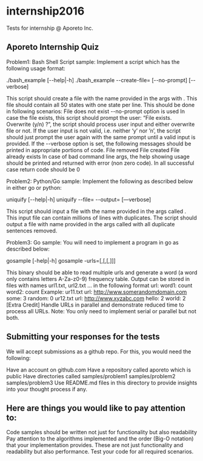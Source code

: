 # internship2016
Tests for internship @ Aporeto Inc.

## Aporeto Internship Quiz

Problem1: Bash Shell Script sample: Implement a script which has the following usage format:

  ./bash_example [--help|-h]
  ./bash_example --create-file=<filename> [--no-prompt] [--verbose]

  This script should create a file with the name provided in the args with <filename>. This file should contain all 50 states with one state per line. This should be done in following scenarios:
  File <filename> does not exist --no-prompt option is used 
  In case the file exists, this script should prompt the user:
    “File exists. Overwrite (y/n) ?”, the script should process user input and either overwrite file or not.
    If the user input is not valid, i.e. neither ‘y’ nor ’n’, the script should just prompt the user again with the same prompt until a valid input is provided.
    If the --verbose option is set, the following messages should be printed in appropriate portions of code.
      File removed
      File created
      File already exists
    In case of bad command line args, the help showing usage should be printed and returned with error (non zero code).
    In all successful case return code should be 0

Problem2: Python/Go sample: Implement the following as described below in either go or python:

  uniquify [--help|-h]
  uniquify --file=<filename> --output=<output-filename> [—verbose]

  This script should input a file with the name provided in the args called <filename>. This input file can contain millions of lines with duplicates. The script should output a file with name provided in the args called <output-filename> with all duplicate sentences removed.

Problem3: Go sample: You will need to implement a program in go as described below:

  gosample [-help|-h]
  gosample -urls=<url1>[,<url2>[,<url3>[,<url4>]]]

  This binary should be able to read multiple urls and generate a word (a word only contains letters A-Za-z0-9) frequency table. Output can be stored in files with names url1.txt, url2.txt … in the following format
  url: <url>
    word1: count
    word2: count
  Example:
  ur11.txt
  url: http://www.somerandomdomain.com
    some: 3
    random: 0
  ur12.txt
  url: http://www.xyzabc.com
    hello: 2
    world: 2
 [Extra Credit] Handle URLs in parallel and demonstrate reduced time to process all URLs. Note: You only need to implement serial or parallel but not both.

## Submitting your responses for the tests

We will accept submissions as a github repo. For this, you would need the following:

Have an account on github.com
Have a repository called aporeto which is public 
Have directories called 
  samples/problem1 
  samples/problem2
  samples/problem3
Use README.md files in this directory to provide insights into your thought process if any.

## Here are things you would like to pay attention to:

  Code samples should be written not just for functionality but also readability
  Pay attention to the algorithms implemented and the order (Big-O notation) that your implementation provides. These are not just functionality and readability but also performance.
  Test your code for all required scenarios. 
